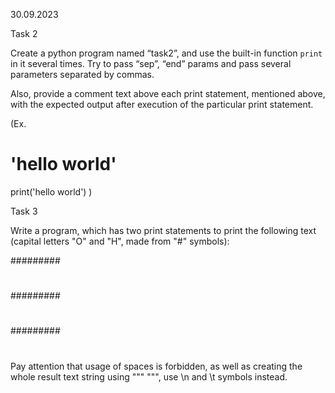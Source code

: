30.09.2023

Task 2

Create a python program named “task2”, and use the built-in function `print` in it several times. Try to pass “sep”, “end” params and pass several parameters separated by commas.

Also, provide a comment text above each print statement, mentioned above, with the expected output after execution of the particular print statement.

(Ex.

# 'hello world'

print('hello world')
)

Task 3

Write a program, which has two print statements to print the following text (capital letters "O" and "H", made from "#" symbols):

#########

#

#

#

#########

#

#

#########

#

#

Pay attention that usage of spaces is forbidden, as well as creating the whole result text string using """ """, use \n and \t symbols instead.
